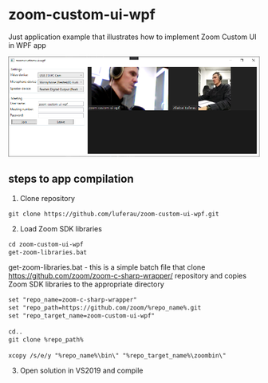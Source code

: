 # zoom-custom-ui-wpf
Just application example that illustrates how to implement Zoom Custom UI in WPF app

![alt text](/img/zoom-custom-ui-wpf.png)

## steps to app compilation
1. Clone repository

```
git clone https://github.com/luferau/zoom-custom-ui-wpf.git
```

2. Load Zoom SDK libraries 

```
cd zoom-custom-ui-wpf
get-zoom-libraries.bat
```

get-zoom-libraries.bat - this is a simple batch file that clone https://github.com/zoom/zoom-c-sharp-wrapper/ repository and 
copies Zoom SDK libraries to the appropriate directory

```
set "repo_name=zoom-c-sharp-wrapper"
set "repo_path=https://github.com/zoom/%repo_name%.git
set "repo_target_name=zoom-custom-ui-wpf"

cd..
git clone %repo_path%

xcopy /s/e/y "%repo_name%\bin\" "%repo_target_name%\zoombin\"
```

3. Open solution in VS2019 and compile

